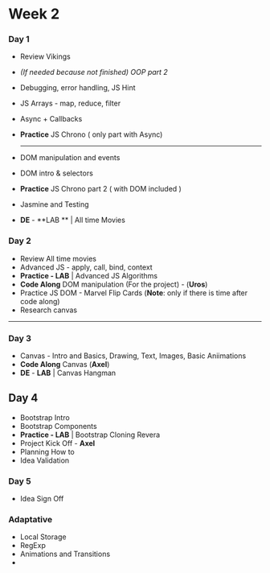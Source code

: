 # Week 2



### Day 1

- Review Vikings

- *(If needed because not finished) OOP part 2*

- Debugging, error handling, JS Hint

- JS Arrays - map, reduce, filter

- Async + Callbacks

- **Practice** JS Chrono ( only part with Async)

  ---------------



- DOM manipulation and events
- DOM intro & selectors
- **Practice** JS Chrono part 2 ( with DOM included )
- Jasmine and Testing
- **DE**  - **LAB ** | All time Movies





### Day 2

- Review All time movies
- Advanced JS - apply, call, bind, context
- **Practice - LAB** | Advanced JS Algorithms
- **Code Along** DOM manipulation (For the project) - (**Uros**)
- Practice JS DOM - Marvel Flip Cards (**Note**: only if there is time after code along)
- Research canvas



----------



### Day 3 

- Canvas - Intro and Basics, Drawing, Text, Images, Basic Aniimations
- **Code Along** Canvas (**Axel**)
- **DE**  - **LAB** | Canvas Hangman



## Day 4

- Bootstrap Intro
- Bootstrap Components
- **Practice - LAB** | Bootstrap Cloning Revera
- Project Kick Off - **Axel**
- Planning How to
- Idea Validation 



### Day 5 

- Idea Sign Off



### Adaptative



- Local Storage
- RegExp
- Animations and Transitions
- 